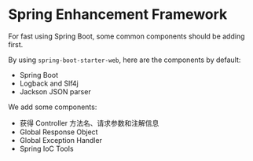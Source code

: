 # Spring Enhancement Framework
For fast using Spring Boot, some common components should be adding first.

By using `spring-boot-starter-web`, here are the components by default:

- Spring Boot
- Logback and Slf4j
- Jackson JSON parser

We add some components:

- 获得 Controller 方法名、请求参数和注解信息
- Global Response Object
- Global Exception Handler
- Spring IoC Tools